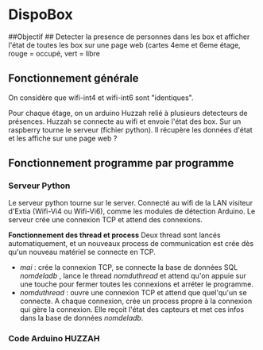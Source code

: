 # DispoBox #

##Objectif ##
Detecter la presence de personnes dans les box et afficher l'état de toutes les box sur une page web (cartes 4eme et 6eme étage, rouge = occupé, vert = libre

## Fonctionnement générale ##

On considère que wifi-int4 et wifi-int6 sont "identiques".

Pour chaque étage, on un arduino Huzzah relié à plusieurs detecteurs de présences. Huzzah se connecte au wifi et envoie l'état des box.
Sur un raspberry tourne le serveur (fichier python). Il récupère les données d'état et les affiche sur une page web ?

## Fonctionnement programme par programme ##
### Serveur Python ###
Le serveur python tourne sur le server. Connecté au wifi de la LAN visiteur d'Extia (Wifi-Vi4 ou Wifi-Vi6), comme les modules de détection Arduino.
Le serveur crée une connexion TCP et attend des connexions.

**Fonctionnement des thread et process**
Deux thread sont lancés automatiquement, et un nouveaux process de communication est crée dès qu'un nouveau matériel se connecte en TCP.
- _mai_ : crée la connexion TCP, se connecte la base de données SQL _nomdeladb_ , lance le thread _nomduthread_ et attend qu'on appuie sur une touche pour fermer toutes les connexions et arréter le programme.
- _nomduthread_ : ouvre une connexion TCP et attend que quel'qu'un se connecte. A chaque connexion, crée un process propre à la connexion qui gère la connexion. Elle reçoit l'état des capteurs et met ces infos dans la base de données _nomdeladb_.

### Code Arduino HUZZAH ###

